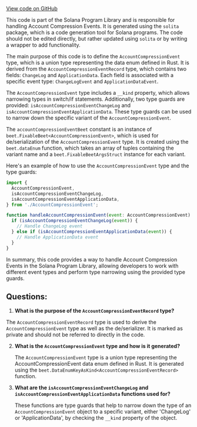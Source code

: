 [View code on GitHub](https://github.com/solana-labs/solana-program-library/account-compression/sdk/src/generated/types/AccountCompressionEvent.ts)

This code is part of the Solana Program Library and is responsible for handling Account Compression Events. It is generated using the `solita` package, which is a code generation tool for Solana programs. The code should not be edited directly, but rather updated using `solita` or by writing a wrapper to add functionality.

The main purpose of this code is to define the `AccountCompressionEvent` type, which is a union type representing the data enum defined in Rust. It is derived from the `AccountCompressionEventRecord` type, which contains two fields: `ChangeLog` and `ApplicationData`. Each field is associated with a specific event type: `ChangeLogEvent` and `ApplicationDataEvent`.

The `AccountCompressionEvent` type includes a `__kind` property, which allows narrowing types in switch/if statements. Additionally, two type guards are provided: `isAccountCompressionEventChangeLog` and `isAccountCompressionEventApplicationData`. These type guards can be used to narrow down the specific variant of the `AccountCompressionEvent`.

The `accountCompressionEventBeet` constant is an instance of `beet.FixableBeet<AccountCompressionEvent>`, which is used for de/serialization of the `AccountCompressionEvent` type. It is created using the `beet.dataEnum` function, which takes an array of tuples containing the variant name and a `beet.FixableBeetArgsStruct` instance for each variant.

Here's an example of how to use the `AccountCompressionEvent` type and the type guards:

```javascript
import {
  AccountCompressionEvent,
  isAccountCompressionEventChangeLog,
  isAccountCompressionEventApplicationData,
} from './AccountCompressionEvent';

function handleAccountCompressionEvent(event: AccountCompressionEvent) {
  if (isAccountCompressionEventChangeLog(event)) {
    // Handle ChangeLog event
  } else if (isAccountCompressionEventApplicationData(event)) {
    // Handle ApplicationData event
  }
}
```

In summary, this code provides a way to handle Account Compression Events in the Solana Program Library, allowing developers to work with different event types and perform type narrowing using the provided type guards.
## Questions: 
 1. **What is the purpose of the `AccountCompressionEventRecord` type?**

   The `AccountCompressionEventRecord` type is used to derive the `AccountCompressionEvent` type as well as the de/serializer. It is marked as private and should not be referred to directly in the code.

2. **What is the `AccountCompressionEvent` type and how is it generated?**

   The `AccountCompressionEvent` type is a union type representing the AccountCompressionEvent data enum defined in Rust. It is generated using the `beet.DataEnumKeyAsKind<AccountCompressionEventRecord>` function.

3. **What are the `isAccountCompressionEventChangeLog` and `isAccountCompressionEventApplicationData` functions used for?**

   These functions are type guards that help to narrow down the type of an `AccountCompressionEvent` object to a specific variant, either 'ChangeLog' or 'ApplicationData', by checking the `__kind` property of the object.